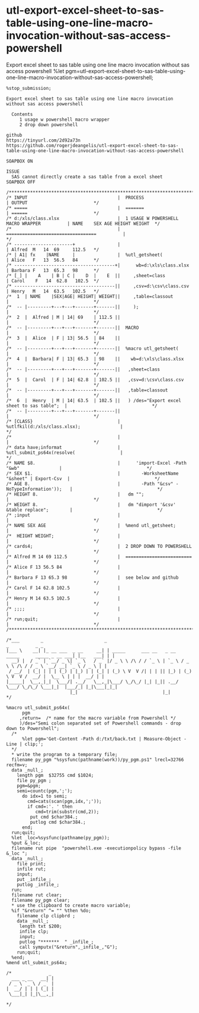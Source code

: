 # utl-export-excel-sheet-to-sas-table-using-one-line-macro-invocation-without-sas-access-powershell
Export excel sheet to sas table using one line macro invocation without sas access powershell
    %let pgm=utl-export-excel-sheet-to-sas-table-using-one-line-macro-invocation-without-sas-access-powershell;

    %stop_submission;

    Export excel sheet to sas table using one line macro invocation without sas access powershell

      Contents
         1 usage w powershell macro wrapper
         2 drop down powershell

    github
    https://tinyurl.com/2d92a73n
    https://github.com/rogerjdeangelis/utl-export-excel-sheet-to-sas-table-using-one-line-macro-invocation-without-sas-access-powershell

    SOAPBOX ON

    ISSUE
      SAS cannot directly create a sas table from a excel sheet
    SOAPBOX OFF

    /**************************************************************************************************************************/
    /* INPUT                                  |  PROCESS                                     | OUTPUT                         */
    /* =====                                  |  =======                                     | ======                         */
    /* d:/xls/class.xlsx                      |  1 USAGE W POWERSHELL MACRO WRAPPER          | NAME    SEX AGE HEIGHT WEIGHT  */
    /*                                        |  ==================================          |                                */
    /* ----------------------+                |                                              | Alfred  M   14  69     112.5   */
    /* | A1| fx    |NAME     |                |  %utl_getsheet(                              | Alice   F   13  56.5   84      */
    /* --------------------------------------+|      wb=d:\xls\class.xlsx                    | Barbara F   13  65.3   98      */
    /* [_] |    A    | B | C |    D  |    E  ||     ,sheet=class                             | Carol    F   14  62.8   102.5  */
    /* --------------------------------------||     ,csv=d:\csv\class.csv                    | Henry   M   14  63.5   102.5   */
    /*  1  | NAME    |SEX|AGE| HEIGHT| WEIGHT||     ,table=classout                          |                                */
    /*  -- |---------+---+---+-------+-------||     );                                       |                                */
    /*  2  |  Alfred | M | 14| 69    | 112.5 ||                                              |                                */
    /*  -- |---------+---+---+-------+-------||  MACRO                                       |                                */
    /*  3  |  Alice  | F | 13| 56.5  | 84    ||                                              |                                */
    /*  -- |---------+---+---+-------+-------||  %macro utl_getsheet(                        |                                */
    /*  4  |  Barbara| F | 13| 65.3  | 98    ||    wb=d:\xls\class.xlsx                      |                                */
    /*  -- |---------+---+---+-------+-------||   ,sheet=class                               |                                */
    /*  5  |  Carol  | F | 14| 62.8  | 102.5 ||   ,csv=d:\csv\class.csv                      |                                */
    /*  -- |---------+---+---+-------+-------||   ,table=classout                            |                                */
    /*  6  |  Henry  | M | 14| 63.5  | 102.5 ||   ) /des="Export excel sheet to sas table";  |                                */
    /*  -- |---------+---+---+-------+-------||                                              |                                */
    /* [CLASS}                                |   %utlfkil(d:/xls/class.xlsx);               |                                */
    /*                                        |                                              |                                */
    /* data have;informat                     |   %utl_submit_ps64x(resolve(                 |                                */
    /* NAME $8.                               |      'import-Excel -Path "&wb"               |                                */
    /* SEX $1.                                |        -WorksheetName "&sheet" | Export-Csv  |                                */
    /* AGE 8.                                 |        -Path "&csv" -NoTypeInformation'));   |                                */
    /* HEIGHT 8.                              |   dm "";                                     |                                */
    /* WEIGHT 8.                              |   dm "dimport '&csv' &table replace";        |                                */
    /* ;input                                 |                                              |                                */
    /* NAME SEX AGE                           |  %mend utl_getsheet;                         |                                */
    /*  HEIGHT WEIGHT;                        |                                              |                                */
    /* cards4;                                |  2 DROP DOWN TO POWERSHELL                   |                                */
    /* Alfred M 14 69 112.5                   |  =========================                   |                                */
    /* Alice F 13 56.5 84                     |                                              |                                */
    /* Barbara F 13 65.3 98                   |  see below and github                        |                                */
    /* Carol F 14 62.8 102.5                  |                                              |                                */
    /* Henry M 14 63.5 102.5                  |                                              |                                */
    /* ;;;;                                   |                                              |                                */
    /* run;quit;                              |                                              |                                */
    /**************************************************************************************************************************/

    /*___        _                       _                                                       _          _ _
    |___ \    __| |_ __ ___  _ __     __| | _____      ___ __   _ __   _____      _____ _ __ ___| |__   ___| | |
      __) |  / _` | `__/ _ \| `_ \   / _` |/ _ \ \ /\ / / `_ \ | `_ \ / _ \ \ /\ / / _ \ `__/ __| `_ \ / _ \ | |
     / __/  | (_| | | | (_) | |_) | | (_| | (_) \ V  V /| | | || |_) | (_) \ V  V /  __/ |  \__ \ | | |  __/ | |
    |_____|  \__,_|_|  \___/| .__/   \__,_|\___/ \_/\_/ |_| |_|| .__/ \___/ \_/\_/ \___|_|  |___/_| |_|\___|_|_|
                            |_|                                |_|
    */

    %macro utl_submit_ps64x(
          pgm
         ,return=  /* name for the macro variable from Powershell */
         )/des="Semi colon separated set of Powershell commands - drop down to Powershell";
      /*
          %let pgm='Get-Content -Path d:/txt/back.txt | Measure-Object -Line | clip;';
      */
      * write the program to a temporary file;
      filename py_pgm "%sysfunc(pathname(work))/py_pgm.ps1" lrecl=32766 recfm=v;
      data _null_;
        length pgm  $32755 cmd $1024;
        file py_pgm ;
        pgm=&pgm;
        semi=countc(pgm,';');
          do idx=1 to semi;
            cmd=cats(scan(pgm,idx,';'));
            if cmd=:'. ' then
               cmd=trim(substr(cmd,2));
             put cmd $char384.;
             putlog cmd $char384.;
          end;
      run;quit;
      %let _loc=%sysfunc(pathname(py_pgm));
      %put &_loc;
      filename rut pipe  "powershell.exe -executionpolicy bypass -file &_loc ";
      data _null_;
        file print;
        infile rut;
        input;
        put _infile_;
        putlog _infile_;
      run;
      filename rut clear;
      filename py_pgm clear;
      * use the clipboard to create macro variable;
      %if "&return" ^= "" %then %do;
        filename clp clipbrd ;
        data _null_;
         length txt $200;
         infile clp;
         input;
         putlog "*******  " _infile_;
         call symputx("&return",_infile_,"G");
        run;quit;
      %end;
    %mend utl_submit_ps64x;

    /*              _
      ___ _ __   __| |
     / _ \ `_ \ / _` |
    |  __/ | | | (_| |
     \___|_| |_|\__,_|

    */
